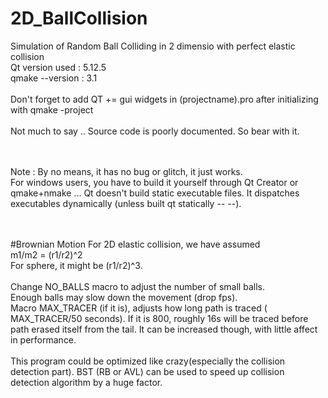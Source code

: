 # 2D_BallCollision
Simulation of Random Ball Colliding in 2 dimensio with perfect elastic collision <br>
Qt version used : 5.12.5 <br>
qmake --version : 3.1<br>
<br>
Don't forget to add QT += gui widgets in (projectname).pro after initializing with qmake -project <br>
  <br>
  Not much to say .. Source code is poorly documented. So bear with it.
  
<br><br> Note : By no means, it has no bug or glitch, it just works.
<br>
For windows users, you have to build it yourself through Qt Creator or qmake+nmake ... Qt doesn't build static executable files.
It dispatches executables dynamically (unless built qt statically -_- -_-).

<br>
<br>
#Brownian Motion
For 2D elastic collision, we have assumed 
<br> m1/m2 = (r1/r2)^2 <br> For sphere, it might be (r1/r2)^3.
<br>
<br> Change NO_BALLS macro to adjust the number of small balls.
<br> Enough balls may slow down the movement (drop fps).
<br> Macro MAX_TRACER (if it is), adjusts how long path is traced ( MAX_TRACER/50 seconds). If it is 800, roughly 16s will be traced before path erased itself from the tail. It can be increased though, with little affect in performance.
<br>
<br>
This program could be optimized like crazy(especially the collision detection part). BST (RB or AVL) can be used to speed up collision detection algorithm by a huge factor.
<br>
